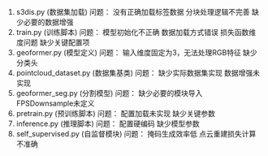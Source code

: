 <!--
GeoFormerPlusPlus/
├── configs/                  # 配置文件目录
│   ├── semantickitti.yaml    # SemanticKITTI数据集配置
│   ├── s3dis.yaml            # S3DIS数据集配置
│   └── model_configs/        # 模型配置子目录
│       ├── geoformer_pp_base.yaml
│       └── geoformer_pp_large.yaml
│
├── datasets/                 # 数据集处理模块
│   ├── __init__.py
│   ├── base_dataset.py       # 基类定义
│   ├── semantickitti.py      # SemanticKITTI数据集处理
│   ├── s3dis.py              # S3DIS数据集处理
│   ├── scannet.py            # ScanNet数据集处理
│   └── transforms.py         # 数据增强和预处理
│
├── models/                   # 模型定义模块
│   ├── __init__.py
│   ├── geoformer_pp.py       # 主模型定义
│   ├── geometric_modules.py  # 几何感知模块
│   ├── transformer_modules.py # Transformer相关模块
│   ├── decoder_modules.py    # 解码器模块
│   └── self_supervised.py    # 自监督学习模块
│
├── utils/                    # 工具函数
│   ├── __init__.py
│   ├── pointcloud.py         # 点云处理工具
│   ├── metrics.py            # 评估指标计算
│   ├── visualization.py      # 可视化工具
│   ├── logger.py             # 日志记录
│   └── distributed.py        # 分布式训练工具
│
├── trainers/                 # 训练和评估模块
│   ├── __init__.py
│   ├── base_trainer.py       # 基类定义
│   ├── supervised_trainer.py # 监督学习训练器
│   └── ssl_trainer.py        # 自监督学习训练器
│
├── pretrain.py               # 自监督预训练入口
├── train.py                  # 监督训练入口
├── evaluate.py               # 评估入口
├── inference.py              # 推理入口
└── README.md                 # 项目说明
-->
1. s3dis.py (数据集加载)
问题：
    没有正确加载标签数据
    分块处理逻辑不完善
    缺少必要的数据增强
2. train.py (训练脚本)
问题：
    模型初始化不正确
    数据加载方式错误
    损失函数维度问题
    缺少关键配置项
3. geoformer.py (模型定义)
问题：
    输入维度固定为3，无法处理RGB特征
    缺少分类头 
4. pointcloud_dataset.py (数据集基类)
问题：
缺少实际数据集实现
数据增强未实现
5. geoformer_seg.py (分割模型)
问题：
    缺少必要的模块导入
    FPSDownsample未定义
6. pretrain.py (预训练脚本)
问题：
    配置加载未实现
    缺少关键参数
7. inference.py (推理脚本)
问题：
    配置硬编码
    缺少模型参数
8. self_supervised.py (自监督模块)
问题：
    掩码生成效率低
    点云重建损失计算不准确